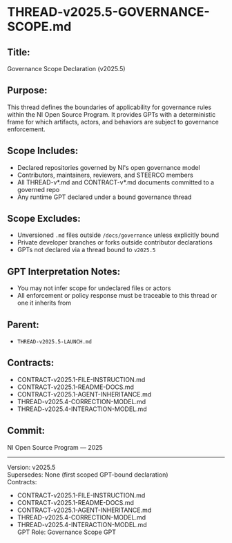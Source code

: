 # THREAD-v2025.5-GOVERNANCE-SCOPE.md

## Title:
Governance Scope Declaration (v2025.5)

## Purpose:
This thread defines the boundaries of applicability for governance rules within the NI Open Source Program. It provides GPTs with a deterministic frame for which artifacts, actors, and behaviors are subject to governance enforcement.

## Scope Includes:
- Declared repositories governed by NI's open governance model
- Contributors, maintainers, reviewers, and STEERCO members
- All THREAD-v*.md and CONTRACT-v*.md documents committed to a governed repo
- Any runtime GPT declared under a bound governance thread

## Scope Excludes:
- Unversioned `.md` files outside `/docs/governance` unless explicitly bound
- Private developer branches or forks outside contributor declarations
- GPTs not declared via a thread bound to `v2025.5`

## GPT Interpretation Notes:
- You may not infer scope for undeclared files or actors
- All enforcement or policy response must be traceable to this thread or one it inherits from

## Parent:
- `THREAD-v2025.5-LAUNCH.md`

## Contracts:
- CONTRACT-v2025.1-FILE-INSTRUCTION.md
- CONTRACT-v2025.1-README-DOCS.md
- CONTRACT-v2025.1-AGENT-INHERITANCE.md
- THREAD-v2025.4-CORRECTION-MODEL.md
- THREAD-v2025.4-INTERACTION-MODEL.md

## Commit:
NI Open Source Program — 2025

---
Version: v2025.5  
Supersedes: None (first scoped GPT-bound declaration)  
Contracts:
- CONTRACT-v2025.1-FILE-INSTRUCTION.md  
- CONTRACT-v2025.1-README-DOCS.md  
- CONTRACT-v2025.1-AGENT-INHERITANCE.md  
- THREAD-v2025.4-CORRECTION-MODEL.md  
- THREAD-v2025.4-INTERACTION-MODEL.md  
GPT Role: Governance Scope GPT

